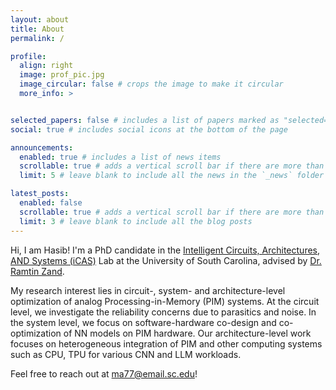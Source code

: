 ```yaml
---
layout: about
title: About
permalink: /

profile:
  align: right
  image: prof_pic.jpg
  image_circular: false # crops the image to make it circular
  more_info: >


selected_papers: false # includes a list of papers marked as "selected={true}"
social: true # includes social icons at the bottom of the page

announcements:
  enabled: true # includes a list of news items
  scrollable: true # adds a vertical scroll bar if there are more than 3 news items
  limit: 5 # leave blank to include all the news in the `_news` folder

latest_posts:
  enabled: false
  scrollable: true # adds a vertical scroll bar if there are more than 3 new posts items
  limit: 3 # leave blank to include all the blog posts
---
```


Hi, I am Hasib! I'm a PhD candidate in the [Intelligent Circuits, Architectures, AND Systems (iCAS)](https://www.icaslab.com/) Lab at the University of South Carolina, advised by [Dr. Ramtin Zand](https://www.linkedin.com/in/ramtinzand/).

My research interest lies in circuit-, system- and architecture-level optimization of analog Processing-in-Memory (PIM) systems. At the circuit level, we investigate the reliability concerns due to parasitics and noise. In the system level, we focus on software-hardware co-design and co-optimization of NN models on PIM hardware. Our architecture-level work focuses on heterogeneous integration of PIM and other computing systems such as CPU, TPU for various CNN and LLM workloads.

Feel free to reach out at ma77@email.sc.edu!
